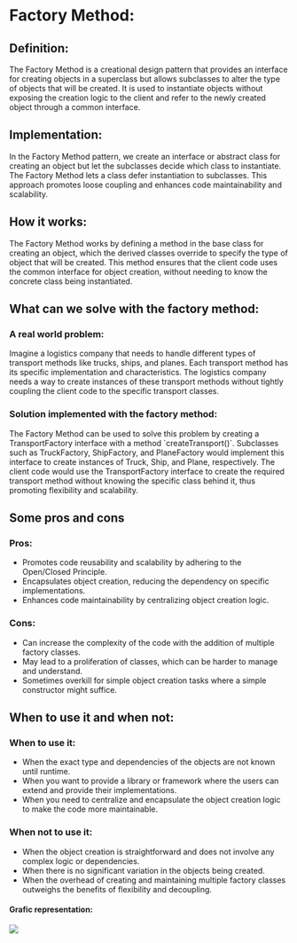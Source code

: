 <div>
<h1>Factory Method:</h1>

<h2>Definition:</h2>
<p>The Factory Method is a creational design pattern that provides an interface for creating objects in a superclass but allows subclasses to alter the type of objects that will be created. It is used to instantiate objects without exposing the creation logic to the client and refer to the newly created object through a common interface.</p>

<h2>Implementation:</h2>
<p>In the Factory Method pattern, we create an interface or abstract class for creating an object but let the subclasses decide which class to instantiate. The Factory Method lets a class defer instantiation to subclasses. This approach promotes loose coupling and enhances code maintainability and scalability.</p>

<h2>How it works:</h2>
<p>The Factory Method works by defining a method in the base class for creating an object, which the derived classes override to specify the type of object that will be created. This method ensures that the client code uses the common interface for object creation, without needing to know the concrete class being instantiated.</p>

<h2>What can we solve with the factory method:</h2>
<h3>A real world problem:</h3>
<p>Imagine a logistics company that needs to handle different types of transport methods like trucks, ships, and planes. Each transport method has its specific implementation and characteristics. The logistics company needs a way to create instances of these transport methods without tightly coupling the client code to the specific transport classes.</p>

<h3>Solution implemented with the factory method:</h3>
<p>The Factory Method can be used to solve this problem by creating a TransportFactory interface with a method `createTransport()`. Subclasses such as TruckFactory, ShipFactory, and PlaneFactory would implement this interface to create instances of Truck, Ship, and Plane, respectively. The client code would use the TransportFactory interface to create the required transport method without knowing the specific class behind it, thus promoting flexibility and scalability.</p>

<h2>Some pros and cons</h2>
<h3>Pros:</h3>
<ul>
<li>Promotes code reusability and scalability by adhering to the Open/Closed Principle.</li>
<li>Encapsulates object creation, reducing the dependency on specific implementations.</li>
<li>Enhances code maintainability by centralizing object creation logic.</li>
</ul>

<h3>Cons:</h3>
<ul>
<li>Can increase the complexity of the code with the addition of multiple factory classes.</li>
<li>May lead to a proliferation of classes, which can be harder to manage and understand.</li>
<li>Sometimes overkill for simple object creation tasks where a simple constructor might suffice.</li>
</ul>

<h2>When to use it and when not:</h2>
<h3>When to use it:</h3>
<ul>
<li>When the exact type and dependencies of the objects are not known until runtime.</li>
<li>When you want to provide a library or framework where the users can extend and provide their implementations.</li>
<li>When you need to centralize and encapsulate the object creation logic to make the code more maintainable.</li>
</ul>

<h3>When not to use it:</h3>
<ul>
<li>When the object creation is straightforward and does not involve any complex logic or dependencies.</li>
<li>When there is no significant variation in the objects being created.</li>
<li>When the overhead of creating and maintaining multiple factory classes outweighs the benefits of flexibility and decoupling.</li>
</ul>

<h4>Grafic representation: </h4>
<img src="https://www.pentalog.com/wp-content/uploads/2023/02/classic-furniture-factory.png"/>
</div>
